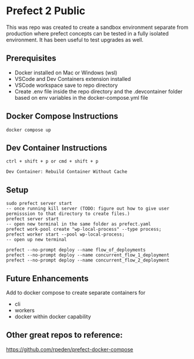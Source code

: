 # Prefect 2 Public

This was repo was created to create a sandbox environment separate from production where prefect concepts can be tested in a fully isolated environment. It has been useful to test upgrades as well.

## Prerequisites

- Docker installed on Mac or Windows (wsl)
- VSCode and Dev Containers extension installed
- VSCode workspace save to repo directory
- Create .env file inside the repo directory and the .devcontainer folder based on env variables in the docker-compose.yml file  

## Docker Compose Instructions

```
docker compose up
```

## Dev Container Instructions

```
ctrl + shift + p or cmd + shift + p

Dev Container: Rebuild Container Without Cache
```

## Setup

```
sudo prefect server start
-- once running kill server (TODO: figure out how to give user permisssion to that directory to create files.)
prefect server start
-- open new terminal in the same folder as prefect.yaml
prefect work-pool create "wp-local-process" --type process;
prefect worker start --pool wp-local-process;
-- open up new terminal

prefect --no-prompt deploy --name flow_of_deployments
prefect --no-prompt deploy --name concurrent_flow_1_deployment
prefect --no-prompt deploy --name concurrent_flow_2_deployment

```

## Future Enhancements

Add to docker compose to create separate containers for
- cli
- workers
- docker within docker capability

## Other great repos to reference:

https://github.com/rpeden/prefect-docker-compose